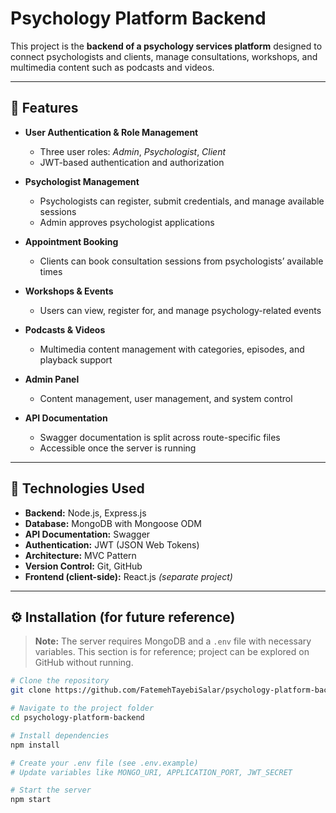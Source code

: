 # Psychology Platform Backend

This project is the **backend of a psychology services platform** designed to connect psychologists and clients, manage consultations, workshops, and multimedia content such as podcasts and videos.

---

## 🚀 Features

- **User Authentication & Role Management**
  - Three user roles: *Admin*, *Psychologist*, *Client*
  - JWT-based authentication and authorization

- **Psychologist Management**
  - Psychologists can register, submit credentials, and manage available sessions
  - Admin approves psychologist applications

- **Appointment Booking**
  - Clients can book consultation sessions from psychologists’ available times

- **Workshops & Events**
  - Users can view, register for, and manage psychology-related events

- **Podcasts & Videos**
  - Multimedia content management with categories, episodes, and playback support

- **Admin Panel**
  - Content management, user management, and system control

- **API Documentation**
  - Swagger documentation is split across route-specific files
  - Accessible once the server is running

---

## 🧠 Technologies Used

- **Backend:** Node.js, Express.js  
- **Database:** MongoDB with Mongoose ODM  
- **API Documentation:** Swagger  
- **Authentication:** JWT (JSON Web Tokens)  
- **Architecture:** MVC Pattern  
- **Version Control:** Git, GitHub  
- **Frontend (client-side):** React.js *(separate project)*

---

## ⚙️ Installation (for future reference)

> **Note:** The server requires MongoDB and a `.env` file with necessary variables. This section is for reference; project can be explored on GitHub without running.

```bash
# Clone the repository
git clone https://github.com/FatemehTayebiSalar/psychology-platform-backend.git

# Navigate to the project folder
cd psychology-platform-backend

# Install dependencies
npm install

# Create your .env file (see .env.example)
# Update variables like MONGO_URI, APPLICATION_PORT, JWT_SECRET

# Start the server
npm start
